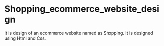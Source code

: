# Shopping_ecommerce_website_design
It is design of an ecommerce website named as Shopping. It is designed using Html and Css.
